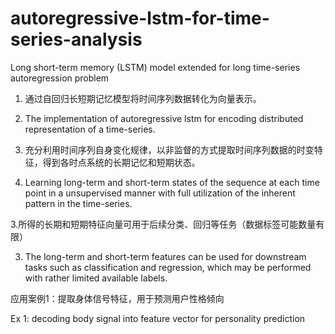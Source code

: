 # autoregressive-lstm-for-time-series-analysis
Long short-term memory (LSTM) model extended for long time-series autoregression problem

1. 通过自回归长短期记忆模型将时间序列数据转化为向量表示。

1. The implementation of autoregressive lstm for encoding distributed representation of a time-series.

2. 充分利用时间序列自身变化规律，以非监督的方式提取时间序列数据的时变特征，得到各时点系统的长期记忆和短期状态。

2. Learning long-term and short-term states of the sequence at each time point in a unsupervised manner with full utilization of the inherent pattern in the time-series.

3.所得的长期和短期特征向量可用于后续分类、回归等任务（数据标签可能数量有限）

3. The long-term and short-term features can be used for downstream tasks such as classification and regression, which may be performed with rather limited available labels.



应用案例1：提取身体信号特征，用于预测用户性格倾向

Ex 1: decoding body signal into feature vector for personality prediction




